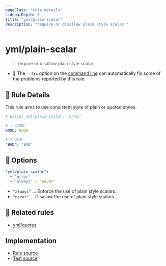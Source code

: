 ```yaml
---
pageClass: "rule-details"
sidebarDepth: 0
title: "yml/plain-scalar"
description: "require or disallow plain style scalar."
---
```

# yml/plain-scalar

> require or disallow plain style scalar.

- :wrench: The `--fix` option on the [command line](https://eslint.org/docs/user-guide/command-line-interface#fixing-problems) can automatically fix some of the problems reported by this rule.

## :book: Rule Details

This rule aims to use consistent style of plain or quoted styles.

<eslint-code-block fix>

```yaml
# eslint yml/plain-scalar: 'error'

# ✓ GOOD
GOOD: GOOD

# ✗ BAD
"BAD": 'BAD'
```

</eslint-code-block>

## :wrench: Options

```yaml
"yml/plain-scalar":
  - "error"
  - "always" | "never"
```

- `"always"` ... Enforce the use of plain style scalars.
- `"never"` ... Disallow the use of plain style scalars.

## :couple: Related rules

- [yml/quotes]

[yml/quotes]: ./quotes.md

## Implementation

- [Rule source](https://github.com/ota-meshi/eslint-plugin-yml/blob/master/src/rules/plain-scalar.ts)
- [Test source](https://github.com/ota-meshi/eslint-plugin-yml/blob/master/tests/src/rules/plain-scalar.js)

